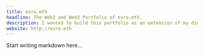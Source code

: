 ```yaml
---
title: evro.eth
headline: The Web2 and Web3 Portfolio of evro.eth.
description: I wanted to build this portfolio as an extension of my digital identity.
website: http://evro.eth
---
```


Start writing markdown here...
